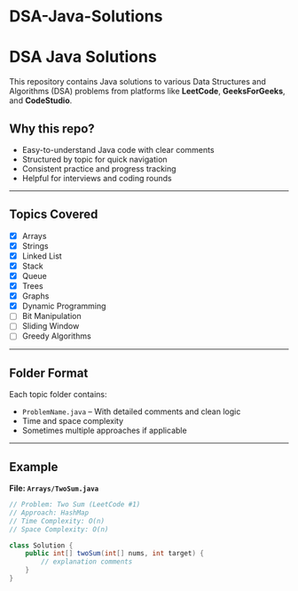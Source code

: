 # DSA-Java-Solutions

# DSA Java Solutions

This repository contains Java solutions to various Data Structures and Algorithms (DSA) problems from platforms like **LeetCode**, **GeeksForGeeks**, and **CodeStudio**.

## Why this repo?
- Easy-to-understand Java code with clear comments
- Structured by topic for quick navigation
- Consistent practice and progress tracking
- Helpful for interviews and coding rounds

---

## Topics Covered

- [x] Arrays
- [x] Strings
- [x] Linked List
- [x] Stack
- [x] Queue
- [x] Trees
- [x] Graphs
- [x] Dynamic Programming
- [ ] Bit Manipulation
- [ ] Sliding Window
- [ ] Greedy Algorithms

---

## Folder Format

Each topic folder contains:
- `ProblemName.java` – With detailed comments and clean logic
- Time and space complexity
- Sometimes multiple approaches if applicable

---

## Example

**File: `Arrays/TwoSum.java`**

```java
// Problem: Two Sum (LeetCode #1)
// Approach: HashMap
// Time Complexity: O(n)
// Space Complexity: O(n)

class Solution {
    public int[] twoSum(int[] nums, int target) {
        // explanation comments
    }
}
